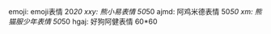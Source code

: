 
emoji:  emoji表情  20*20
xxy:    熊小易表情   50*50
ajmd:   阿鸡米德表情  50*50
xm:     熊猫服少年表情 50*50
hgaj:   好狗阿健表情  60*60

